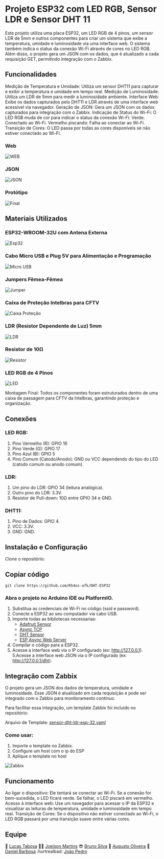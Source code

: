 # Projeto ESP32 com LED RGB, Sensor LDR e Sensor DHT 11
Este projeto utiliza uma placa ESP32, um LED RGB de 4 pinos, um sensor LDR de 5mm e outros componentes para criar um sistema que exibe a temperatura, umidade e luminosidade via uma interface web. O sistema também indica o status da conexão Wi-Fi através de cores no LED RGB. Além disso, o projeto gera um JSON com os dados, que é atualizado a cada requisição GET, permitindo integração com o Zabbix.

## Funcionalidades
Medição de Temperatura e Umidade: Utiliza um sensor DHT11 para capturar e exibir a temperatura e umidade em tempo real.
Medição de Luminosidade: Utiliza um LDR de 5mm para medir a luminosidade ambiente.
Interface Web: Exibe os dados capturados pelo DHT11 e LDR através de uma interface web acessível via navegador.
Geração de JSON: Gera um JSON com os dados capturados para integração com o Zabbix.
Indicação de Status do Wi-Fi: O LED RGB muda de cor para indicar o status da conexão Wi-Fi:
Verde: Conectado ao Wi-Fi.
Vermelho piscando: Falha ao conectar ao Wi-Fi.
Transição de Cores: O LED passa por todas as cores disponíveis se não estiver conectado ao Wi-Fi.

### Web
![WEB](/imagens/web.png)

### JSON
![JSON](/imagens/webjson.png)

### Protótipo
![Final](/imagens/espfinal.jpeg)

## Materiais Utilizados
### ESP32-WROOM-32U com Antena Externa
![Esp32](/imagens/esp32.jpeg)

### Cabo Micro USB e Plug 5V para Alimentação e Programação
![Micro USB](/imagens/microusb.jpeg)

### Jumpers Fêmea-Fêmea
![Jumper](/imagens/jumperfemea.jpeg)

### Caixa de Proteção Intelbras para CFTV
![Caixa Proteção](/imagens/caixapassagem.jpeg)

### LDR (Resistor Dependente de Luz) 5mm
![LDR](/imagens/ldr.jpeg)

### Resistor de 10Ω
![Resistor](/imagens/resistor.jpeg)

### LED RGB de 4 Pinos
![LED](/imagens/ledrgb.jpeg)

Montagem Final: Todos os componentes foram estruturados dentro de uma caixa de passagem para CFTV da Intelbras, garantindo proteção e organização.

## Conexões

### LED RGB:
1. Pino Vermelho (R): GPIO 16
2. Pino Verde (G): GPIO 17
3. Pino Azul (B): GPIO 5
4. Pino Comum (Catodo/Anodo): GND ou VCC dependendo do tipo do LED (catodo comum ou anodo comum).

### LDR:
1. Um pino do LDR: GPIO 34 (leitura analógica).
2. Outro pino do LDR: 3.3V.
3. Resistor de Pull-down: 10Ω entre GPIO 34 e GND.

### DHT11:
1. Pino de Dados: GPIO 4.
2. VCC: 3.3V.
3. GND: GND.

## Instalação e Configuração
Clone o repositório:

## Copiar código
```
git clone https://github.com/Kh4os-afk/DHT-ESP32
```
### Abra o projeto no Arduino IDE ou PlatformIO.
1. Substitua as credenciais de Wi-Fi no código (ssid e password).
2. Conecte a ESP32 ao seu computador via cabo USB.
3. Importe todas as bibliotecas necessarias:
   - [Adafruit Sensor](/libraries/Adafruit_sensor)
   - [Async TCP](/libraries/AsyncTCP)
   - [DHT Sensor](/libraries/DHT_sensor)
   - [ESP Async Web Server](/libraries/ESPAsyncWebServer) 
5. Compilar o código para a ESP32.
6. Acesse a interface web via o IP configurado (ex: http://127.0.0.1).
5.Acesse a interface web JSON via o IP configurado (ex: http://127.0.0.1/dht).

## Integração com Zabbix
O projeto gera um JSON dos dados de temperatura, umidade e luminosidade. Esse JSON é atualizado em cada requisição e pode ser integrado com o Zabbix para monitoramento contínuo.

Para facilitar essa integração, um template Zabbix foi incluído no repositório:

Arquivo de Template: [sensor-dht-ldr-esp-32.yaml](template%20zabbix/sensor_dht_ldr_esp_32.yaml)

### Como usar:
1. Importe o template no Zabbix.
2. Configure um host com o ip do ESP
3. Aplique o template no host

![Zabbix](/imagens/zabbix.png)


## Funcionamento
Ao ligar o dispositivo: Ele tentará se conectar ao Wi-Fi. Se a conexão for bem-sucedida, o LED ficará verde. Se falhar, o LED piscará em vermelho.
Acesso à interface web: Use um navegador para acessar o IP da ESP32 e visualizar as leituras de temperatura, umidade e luminosidade em tempo real.
Transição de Cores: Se o dispositivo não estiver conectado ao Wi-Fi, o LED RGB passará por uma transição suave entre várias cores.

## Equipe
:mage: [Lucas Tabosa](https://www.linkedin.com/in/lucastabosa/)
:man_office_worker: [Joelson Martins](https://www.linkedin.com/in/joelsonmartins/)
:sunglasses: [Bruno Silva](https://www.linkedin.com/in/brunosilvait/)
:robot: [Augusto Oliveira](https://www.linkedin.com/in/augusto-oliveira-a352a31a4/)
:cowboy_hat_face: [Daniel Barbosa](https://www.linkedin.com/in/daniel-barbosa-aba455113/)
:hurtrealbad: [João Pedro](https://www.linkedin.com/in/joão-pedro-aa62bb21b/)
